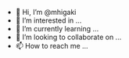 - 👋 Hi, I’m @mhigaki
- 👀 I’m interested in ...
- 🌱 I’m currently learning ...
- 💞️ I’m looking to collaborate on ...
- 📫 How to reach me ...

<!---
mhigaki/mhigaki is a ✨ special ✨ repository because its `README.md` (this file) appears on your GitHub profile.
You can click the Preview link to take a look at your changes.
--->

